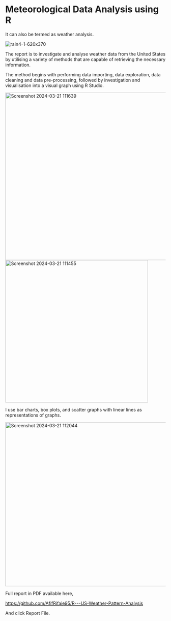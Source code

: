 # Meteorological Data Analysis using R

It can also be termed as weather analysis.

![rain4-1-620x370](https://github.com/AfifRifaie95/R---US-Weather-Pattern-Analysis/assets/159521904/55b6f861-3101-4bb6-bd94-c2d4847f38bf)

The report is to investigate and analyse weather data from the United States by utilising a variety of methods that are capable of retrieving the necessary information.

The method begins with performing data importing, data exploration, data cleaning and data pre-processing, followed by investigation and visualisation into a visual graph using R Studio.


<img width="527" alt="Screenshot 2024-03-21 111639" src="https://github.com/AfifRifaie95/R---US-Weather-Pattern-Analysis/assets/159521904/9cb3634d-08d1-43f3-8dc6-2b58842dddb4">

<img width="448" alt="Screenshot 2024-03-21 111455" src="https://github.com/AfifRifaie95/R---US-Weather-Pattern-Analysis/assets/159521904/1b8ea6fc-d5e9-4a9c-9ccf-8723189c98d3">


I use bar charts, box plots, and scatter graphs with linear lines as representations of graphs.


<img width="516" alt="Screenshot 2024-03-21 112044" src="https://github.com/AfifRifaie95/R---US-Weather-Pattern-Analysis/assets/159521904/694c4697-f2be-4e9e-8f0f-717d87758ef3">


Full report in PDF available here,

https://github.com/AfifRifaie95/R---US-Weather-Pattern-Analysis

And click Report File.

